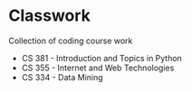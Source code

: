 # Classwork
Collection of coding course work
- CS 381 - Introduction and Topics in Python
- CS 355 - Internet and Web Technologies
- CS 334 - Data Mining

